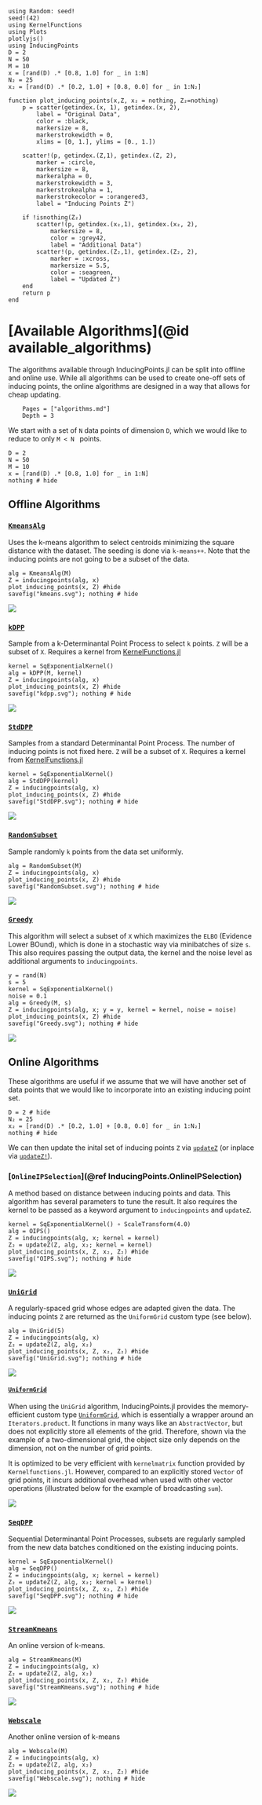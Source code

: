 ```@setup base
using Random: seed!
seed!(42)
using KernelFunctions
using Plots
plotlyjs()
using InducingPoints
D = 2
N = 50
M = 10
x = [rand(D) .* [0.8, 1.0] for _ in 1:N]
N₂ = 25
x₂ = [rand(D) .* [0.2, 1.0] + [0.8, 0.0] for _ in 1:N₂]

function plot_inducing_points(x,Z, x₂ = nothing, Z₂=nothing)
    p = scatter(getindex.(x, 1), getindex.(x, 2), 
        label = "Original Data",
        color = :black, 
        markersize = 8,
        markerstrokewidth = 0,
        xlims = [0, 1.], ylims = [0., 1.])

    scatter!(p, getindex.(Z,1), getindex.(Z, 2), 
        marker = :circle, 
        markersize = 8,
        markeralpha = 0,
        markerstrokewidth = 3,
        markerstrokealpha = 1,
        markerstrokecolor = :orangered3,
        label = "Inducing Points Z")
        
    if !isnothing(Z₂)
        scatter!(p, getindex.(x₂,1), getindex.(x₂, 2), 
            markersize = 8, 
            color = :grey42,
            label = "Additional Data")
        scatter!(p, getindex.(Z₂,1), getindex.(Z₂, 2), 
            marker = :xcross, 
            markersize = 5.5, 
            color = :seagreen,
            label = "Updated Z")
    end
    return p
end
```

# [Available Algorithms](@id available_algorithms)


The algorithms available through InducingPoints.jl can be split into offline and online use. 
While all algorithms can be used to create one-off sets of inducing points, the online algorithms are designed in a way that allows for cheap updating. 

```@contents
    Pages = ["algorithms.md"]
    Depth = 3
```

We start with a set of `N` data points of dimension `D`, which we would like to reduce to only `M < N ` points.

```@example
D = 2
N = 50
M = 10
x = [rand(D) .* [0.8, 1.0] for _ in 1:N]
nothing # hide
```

## Offline Algorithms

### [`KmeansAlg`](@ref) 
Uses the k-means algorithm to select centroids minimizing the square distance with the dataset. The seeding is done via `k-means++`. Note that the inducing points are not going to be a subset of the data. 

```@example base
alg = KmeansAlg(M)
Z = inducingpoints(alg, x)
plot_inducing_points(x, Z) #hide
savefig("kmeans.svg"); nothing # hide
```
![](kmeans.svg)



### [`kDPP`](@ref)
Sample from a k-Determinantal Point Process to select `k` points. `Z` will be a subset of `X`. Requires a kernel from [KernelFunctions.jl](https://juliagaussianprocesses.github.io/KernelFunctions.jl/stable/kernels/)

```@example base
kernel = SqExponentialKernel()
alg = kDPP(M, kernel)
Z = inducingpoints(alg, x)
plot_inducing_points(x, Z) #hide
savefig("kdpp.svg"); nothing # hide
```
![](kdpp.svg)

### [`StdDPP`](@ref)
Samples from a standard Determinantal Point Process. The number of inducing points is not fixed here. `Z` will be a subset of `X`. Requires a kernel from [KernelFunctions.jl](https://juliagaussianprocesses.github.io/KernelFunctions.jl/stable/kernels/)

```@example base
kernel = SqExponentialKernel()
alg = StdDPP(kernel)
Z = inducingpoints(alg, x)
plot_inducing_points(x, Z) #hide
savefig("StdDPP.svg"); nothing # hide
```
![](StdDPP.svg)

### [`RandomSubset`](@ref)
Sample randomly `k` points from the data set uniformly.

```@example base
alg = RandomSubset(M)
Z = inducingpoints(alg, x)
plot_inducing_points(x, Z) #hide
savefig("RandomSubset.svg"); nothing # hide
```
![](RandomSubset.svg)


### [`Greedy`](@ref) 
This algorithm will select a subset of `X` which maximizes the `ELBO` (Evidence Lower BOund), which is done in a stochastic way via minibatches of size `s`. This also requires passing the output data, the kernel and the noise level as additional arguments to `inducingpoints`.

```@example base
y = rand(N)
s = 5
kernel = SqExponentialKernel()
noise = 0.1
alg = Greedy(M, s)
Z = inducingpoints(alg, x; y = y, kernel = kernel, noise = noise)
plot_inducing_points(x, Z) #hide
savefig("Greedy.svg"); nothing # hide
```
![](Greedy.svg)



## Online Algorithms

These algorithms are useful if we assume that we will have another set of data points that we would like to incorporate into an existing inducing point set. 

```@example
D = 2 # hide
N₂ = 25
x₂ = [rand(D) .* [0.2, 1.0] + [0.8, 0.0] for _ in 1:N₂]
nothing # hide
```
We can then update the inital set of inducing points `Z` via 
[`updateZ`](@ref) (or inplace via [`updateZ!`](@ref)).

### [`OnlineIPSelection`](@ref InducingPoints.OnlineIPSelection)
A method based on distance between inducing points and data. This algorithm has several parameters to tune the result. It also requires the kernel to be passed as a keyword argument to `inducingpoints` and `updateZ`.

```@example base
kernel = SqExponentialKernel() ∘ ScaleTransform(4.0)
alg = OIPS()
Z = inducingpoints(alg, x; kernel = kernel)
Z₂ = updateZ(Z, alg, x₂; kernel = kernel)
plot_inducing_points(x, Z, x₂, Z₂) #hide
savefig("OIPS.svg"); nothing # hide
```
![](OIPS.svg)

### [`UniGrid`](@ref) 
A regularly-spaced grid whose edges are adapted given the data. The inducing points `Z` are returned as the `UniformGrid` custom type (see below). 

```@example base
alg = UniGrid(5)
Z = inducingpoints(alg, x)
Z₂ = updateZ(Z, alg, x₂)
plot_inducing_points(x, Z, x₂, Z₂) #hide
savefig("UniGrid.svg"); nothing # hide
```
![](UniGrid.svg)

#### [`UniformGrid`](@ref)
When using the `UniGrid` algorithm, InducingPoints.jl provides the memory-efficient custom type [`UniformGrid`](@ref), which is essentially a wrapper around an `Iterators.product`. It functions in many ways like an `AbstractVector`, but does not explicitly store all elements of the grid. Therefore, shown via the example of a two-dimensional grid, the object size only depends on the dimension, not on the number of grid points. 

It is optimized to be very efficient with `kernelmatrix` function provided by `Kernelfunctions.jl`. However, compared to an explicitly stored `Vector` of grid points, it incurs additional overhead when used with other vector operations (illustrated below for the example of broadcasting `sum`).

![](./assets/UniformGrid_bench.svg)


### [`SeqDPP`](@ref) 
Sequential Determinantal Point Processes, subsets are regularly sampled from the new data batches conditioned on the existing inducing points.

```@example base
kernel = SqExponentialKernel()
alg = SeqDPP()
Z = inducingpoints(alg, x; kernel = kernel)
Z₂ = updateZ(Z, alg, x₂; kernel = kernel)
plot_inducing_points(x, Z, x₂, Z₂) #hide
savefig("SeqDPP.svg"); nothing # hide
```
![](SeqDPP.svg)


### [`StreamKmeans`](@ref) 
An online version of k-means.

```@example base
alg = StreamKmeans(M)
Z = inducingpoints(alg, x)
Z₂ = updateZ(Z, alg, x₂)
plot_inducing_points(x, Z, x₂, Z₂) #hide
savefig("StreamKmeans.svg"); nothing # hide
```
![](StreamKmeans.svg)


### [`Webscale`](@ref) 
Another online version of k-means

```@example base
alg = Webscale(M)
Z = inducingpoints(alg, x)
Z₂ = updateZ(Z, alg, x₂)
plot_inducing_points(x, Z, x₂, Z₂) #hide
savefig("Webscale.svg"); nothing # hide
```
![](Webscale.svg)